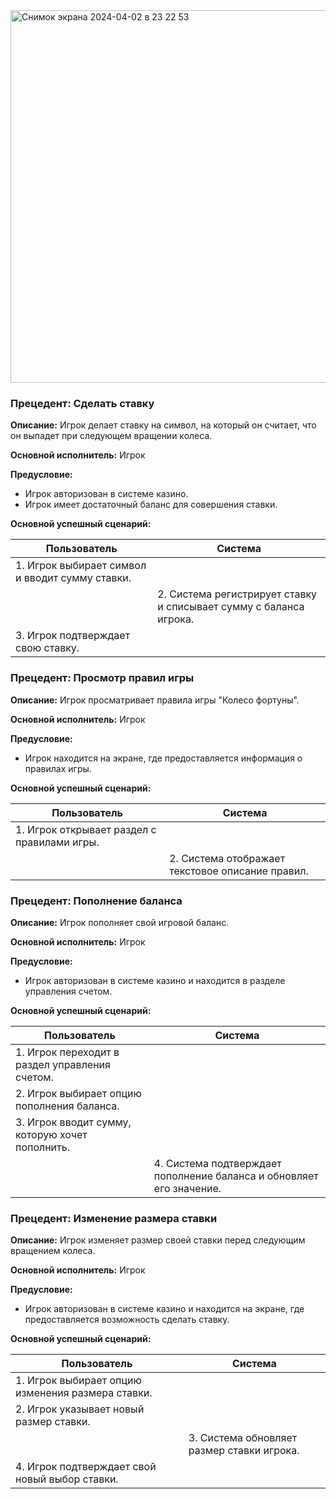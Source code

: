 <img width="596" alt="Снимок экрана 2024-04-02 в 23 22 53" src="https://github.com/LizardTekuteva/fortune/assets/164531160/92ba8e04-04e4-47cb-ac5f-73a33de1f707">


### Прецедент: Сделать ставку

**Описание:** Игрок делает ставку на символ, на который он считает, что он выпадет при следующем вращении колеса.

**Основной исполнитель:** Игрок

**Предусловие:** 
- Игрок авторизован в системе казино.
- Игрок имеет достаточный баланс для совершения ставки.

**Основной успешный сценарий:**

| Пользователь | Система |
|--------------|---------|
| 1. Игрок выбирает символ и вводит сумму ставки. | |
|              | 2. Система регистрирует ставку и списывает сумму с баланса игрока. |
| 3. Игрок подтверждает свою ставку. | |

### Прецедент: Просмотр правил игры

**Описание:** Игрок просматривает правила игры "Колесо фортуны".

**Основной исполнитель:** Игрок

**Предусловие:** 
- Игрок находится на экране, где предоставляется информация о правилах игры.

**Основной успешный сценарий:**

| Пользователь | Система |
|--------------|---------|
| 1. Игрок открывает раздел с правилами игры. | |
|              | 2. Система отображает текстовое описание правил. |


### Прецедент: Пополнение баланса

**Описание:** Игрок пополняет свой игровой баланс.

**Основной исполнитель:** Игрок

**Предусловие:** 
- Игрок авторизован в системе казино и находится в разделе управления счетом.

**Основной успешный сценарий:**

| Пользователь | Система |
|--------------|---------|
| 1. Игрок переходит в раздел управления счетом. | |
| 2. Игрок выбирает опцию пополнения баланса. | |
| 3. Игрок вводит сумму, которую хочет пополнить. | |
|              | 4. Система подтверждает пополнение баланса и обновляет его значение. |


### Прецедент: Изменение размера ставки

**Описание:** Игрок изменяет размер своей ставки перед следующим вращением колеса.

**Основной исполнитель:** Игрок

**Предусловие:** 
- Игрок авторизован в системе казино и находится на экране, где предоставляется возможность сделать ставку.

**Основной успешный сценарий:**

| Пользователь | Система |
|--------------|---------|
| 1. Игрок выбирает опцию изменения размера ставки. | |
| 2. Игрок указывает новый размер ставки. | |
|              | 3. Система обновляет размер ставки игрока. |
| 4. Игрок подтверждает свой новый выбор ставки. | |
